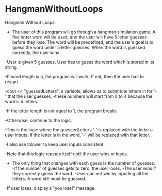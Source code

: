 # HangmanWithoutLoops
Hangman Without Loops
- The user of this program will go through a hangman simulation game. A five letter word will be
  used, and the user will have 5 letter guesses before they lose. The word will be predefined,
  and the user's goal is to guess the word under 5 letter guesses. When the word is guessed
  correctly, the user wins.

-User is given 5 guesses. User has to guess the word which is stored in its string.
    
-If word length is 5, the program will work. If not, then the user has to restart.

-cout << "guessedLetters", a variable, allows us to substitute letters in for '-' that the user guesses.
-these numbers will start from 0 to 4 because the word is 5 letters.

-If the letter length is not equal to 1, the program breaks.

-Otherwise, continue to the logic. 

-This is the logic where the guessedLetters '-' is replaced with the letter a user inputs. If the letter 
 is in the word, '-' will be replaced with that letter.

-I also use tolower to keep user inputs consistent.

-Note that this logic repeats itself until the user wins or loses.

- The only thing that changes with each guess is the number of guesses.
-If the number of guesses gets to zero, the user loses.
-The user wins if they correctly guess the word.
-User can not win by inputting all the letters. A word still must be guessed.

-If user loses, display a "you lose!" message.
